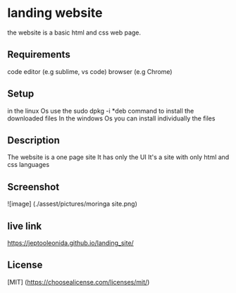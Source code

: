 # landing website
the website is a basic html and css web page.
## Requirements
code editor (e.g sublime, vs code)
browser (e.g Chrome)

## Setup
in the linux Os use the sudo dpkg -i *deb command to install the downloaded files
 In the windows Os you can install individually the files
 ## Description
 The website is a one page site 
 It has only the UI 
 It's a site with only html and css languages
 
 ## Screenshot
 ![image] (./assest/pictures/moringa site.png)
 ## live link
 https://jeptooleonida.github.io/landing_site/
 ## License
 [MIT]
 (https://choosealicense.com/licenses/mit/)
